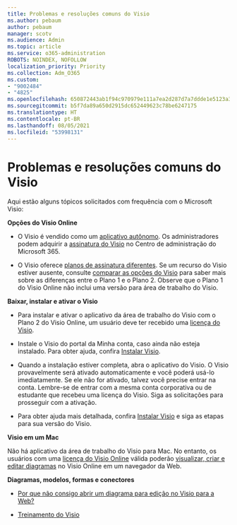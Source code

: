 ```yaml
---
title: Problemas e resoluções comuns do Visio
ms.author: pebaum
author: pebaum
manager: scotv
ms.audience: Admin
ms.topic: article
ms.service: o365-administration
ROBOTS: NOINDEX, NOFOLLOW
localization_priority: Priority
ms.collection: Adm_O365
ms.custom:
- "9002484"
- "4825"
ms.openlocfilehash: 650872443ab1f94c970979e111a7ea2d287d7a7ddde1e5123a385edb48a0bb32
ms.sourcegitcommit: b5f7da89a650d2915dc652449623c78be6247175
ms.translationtype: HT
ms.contentlocale: pt-BR
ms.lasthandoff: 08/05/2021
ms.locfileid: "53998131"
---
```

# <a name="visio-common-issues-and-resolutions"></a>Problemas e resoluções comuns do Visio

Aqui estão alguns tópicos solicitados com frequência com o Microsoft Visio:

**Opções do Visio Online**

- O Visio é vendido como um [aplicativo autônomo](https://products.office.com/visio/flowchart-software). Os administradores podem adquirir a [assinatura do Visio](https://docs.microsoft.com/alchemyinsights/purchase-visio-subscription) no Centro de administração do Microsoft 365.

- O Visio oferece [planos de assinatura diferentes](https://products.office.com/visio/microsoft-visio-plans-and-pricing-compare-visio-options). Se um recurso do Visio estiver ausente, consulte [comparar as opções do Visio](https://products.office.com/visio/microsoft-visio-plans-and-pricing-compare-visio-options) para saber mais sobre as diferenças entre o Plano 1 e o Plano 2.  Observe que o Plano 1 do Visio Online não inclui uma versão para área de trabalho do Visio.

**Baixar, instalar e ativar o Visio**

- Para instalar e ativar o aplicativo da área de trabalho do Visio com o Plano 2 do Visio Online, um usuário deve ter recebido uma [licença do Visio](https://docs.microsoft.com/microsoft-365/admin/add-users/add-users).

- Instale o Visio do portal da Minha conta, caso ainda não esteja instalado. Para obter ajuda, confira [Instalar Visio](https://support.office.com/article/f98f21e3-aa02-4827-9167-ddab5b025710).

- Quando a instalação estiver completa, abra o aplicativo do Visio. O Visio provavelmente será ativado automaticamente e você poderá usá-lo imediatamente. Se ele não for ativado, talvez você precise entrar na conta. Lembre-se de entrar com a mesma conta corporativa ou de estudante que recebeu uma licença do Visio. Siga as solicitações para prosseguir com a ativação.

- Para obter ajuda mais detalhada, confira [Instalar Visio](https://support.office.com/article/f98f21e3-aa02-4827-9167-ddab5b025710) e siga as etapas para sua versão do Visio.

**Visio em um Mac**

Não há aplicativo da área de trabalho do Visio para Mac. No entanto, os usuários com uma [licença do Visio Online](https://docs.microsoft.com/microsoft-365/admin/add-users/add-users) válida poderão [visualizar, criar e editar diagramas](https://support.office.com/article/06f04845-91b8-4e8f-881f-a43c970735fc) no Visio Online em um navegador da Web.

**Diagramas, modelos, formas e conectores**

- [Por que não consigo abrir um diagrama para edição no Visio para a Web?](https://support.microsoft.com/office/ea4a23d3-21d3-4878-945e-cf1be4140357)

- [Treinamento do Visio](https://support.office.com/article/visio-training-e058bcfa-1d90-4653-afc6-e84d54cf94a6)
